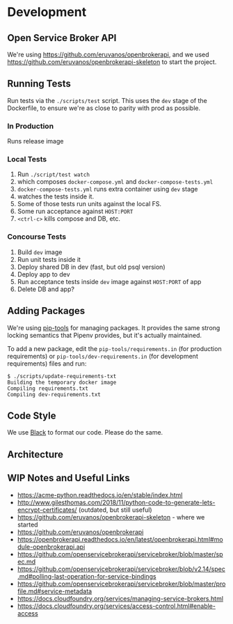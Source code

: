 # Development

## Open Service Broker API

We're using https://github.com/eruvanos/openbrokerapi, and we used
https://github.com/eruvanos/openbrokerapi-skeleton to start the project.

## Running Tests

Run tests via the `./scripts/test` script. This uses the `dev` stage of the
Dockerfile, to ensure we're as close to parity with prod as possible.

### In Production

Runs release image

### Local Tests

1. Run `./script/test watch`
1. which composes `docker-compose.yml` and `docker-compose-tests.yml`
1. `docker-compose-tests.yml` runs extra container using `dev` stage
1. watches the tests inside it.
1. Some of those tests run units against the local FS.
1. Some run acceptance against `HOST:PORT`
1. `<ctrl-c>` kills compose and DB, etc.

### Concourse Tests

1. Build `dev` image
1. Run unit tests inside it
1. Deploy shared DB in dev (fast, but old psql version)
1. Deploy app to dev
1. Run acceptance tests inside `dev` image against `HOST:PORT` of app
1. Delete DB and app?

## Adding Packages

We're using [pip-tools](https://github.com/jazzband/pip-tools) for managing
packages. It provides the same strong locking semantics that Pipenv provides,
but it's actually maintained.

To add a new package, edit the `pip-tools/requirements.in` (for production
requirements) or `pip-tools/dev-requirements.in` (for development requirements)
files and run:

```console
$ ./scripts/update-requirements-txt
Building the temporary docker image
Compiling requirements.txt
Compiling dev-requirements.txt
```

## Code Style

We use [Black](https://github.com/psf/black) to format our code. Please do
the same.

## Architecture

## WIP Notes and Useful Links

- https://acme-python.readthedocs.io/en/stable/index.html
- http://www.gilesthomas.com/2018/11/python-code-to-generate-lets-encrypt-certificates/ (outdated, but still useful)
- https://github.com/eruvanos/openbrokerapi-skeleton - where we started
- https://github.com/eruvanos/openbrokerapi
- https://openbrokerapi.readthedocs.io/en/latest/openbrokerapi.html#module-openbrokerapi.api
- https://github.com/openservicebrokerapi/servicebroker/blob/master/spec.md
- https://github.com/openservicebrokerapi/servicebroker/blob/v2.14/spec.md#polling-last-operation-for-service-bindings
- https://github.com/openservicebrokerapi/servicebroker/blob/master/profile.md#service-metadata
- https://docs.cloudfoundry.org/services/managing-service-brokers.html
- https://docs.cloudfoundry.org/services/access-control.html#enable-access

